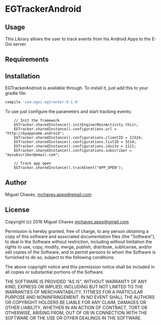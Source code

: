 # EGTrackerAndroid

## Usage

This Library allows the user to track events from his Android Apps to the E-Goi server.

## Requirements

## Installation

EGTrackerAndroid is available through. To install it, just add this to your gradle file:

```ruby
compile 'com.egoi.egtracker:0.1.0'
```

To use just configure the parameters and start tracking events:

```
    // Init the framework
    EGTracker.sharedInstance().initEngine(MainActivity.this);
    EGTracker.sharedInstance().configurations.url = "http://myappname.android";
    EGTracker.sharedInstance().configurations.clientID = 12324;
    EGTracker.sharedInstance().configurations.listID = 3214;
    EGTracker.sharedInstance().configurations.idsite = 1111;
    EGTracker.sharedInstance().configurations.subscriber = "mysubscriber@email.com";

    // Track app open
    EGTracker.sharedInstance().trackEvent("APP_OPEN");
```

## Author

Miguel Chaves, mchaves.apps@gmail.com

## License

Copyright (c) 2016 Miguel Chaves <mchaves.apps@gmail.com>

Permission is hereby granted, free of charge, to any person obtaining a copy
of this software and associated documentation files (the "Software"), to deal
in the Software without restriction, including without limitation the rights
to use, copy, modify, merge, publish, distribute, sublicense, and/or sell
copies of the Software, and to permit persons to whom the Software is
furnished to do so, subject to the following conditions:

The above copyright notice and this permission notice shall be included in
all copies or substantial portions of the Software.

THE SOFTWARE IS PROVIDED "AS IS", WITHOUT WARRANTY OF ANY KIND, EXPRESS OR
IMPLIED, INCLUDING BUT NOT LIMITED TO THE WARRANTIES OF MERCHANTABILITY,
FITNESS FOR A PARTICULAR PURPOSE AND NONINFRINGEMENT. IN NO EVENT SHALL THE
AUTHORS OR COPYRIGHT HOLDERS BE LIABLE FOR ANY CLAIM, DAMAGES OR OTHER
LIABILITY, WHETHER IN AN ACTION OF CONTRACT, TORT OR OTHERWISE, ARISING FROM,
OUT OF OR IN CONNECTION WITH THE SOFTWARE OR THE USE OR OTHER DEALINGS IN
THE SOFTWARE.
